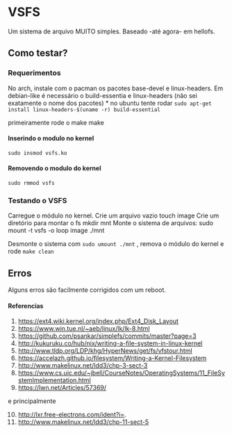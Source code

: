# VSFS
Um sistema de arquivo MUITO simples.
Baseado -até agora- em hellofs.

## Como testar?
### Requerimentos
No arch, instale com o pacman os pacotes base-devel e linux-headers.
Em debian-like é necessário o build-essentia e linux-headers (não sei exatamente o nome dos pacotes) * no ubuntu tente rodar `sudo apt-get install linux-headers-$(uname -r) build-essential`

primeiramente rode o make
    make

#### Inserindo o modulo no kernel
    sudo insmod vsfs.ko

#### Removendo o modulo do kernel
    sudo rmmod vsfs

### Testando o VSFS
Carregue o módulo no kernel.
Crie um arquivo vazio
    touch image
Crie um diretório para montar o fs
    mkdir mnt
Monte o sistema de arquivos:
    sudo mount -t vsfs -o loop image ./mnt

Desmonte o sistema com `sudo umount ./mnt` , remova o módulo do kernel e rode `make clean`

## Erros
Alguns erros são facilmente corrigidos com um reboot.


#### Referencias

1. https://ext4.wiki.kernel.org/index.php/Ext4_Disk_Layout
2. https://www.win.tue.nl/~aeb/linux/lk/lk-8.html
3. https://github.com/psankar/simplefs/commits/master?page=3
4. http://kukuruku.co/hub/nix/writing-a-file-system-in-linux-kernel
5. http://www.tldp.org/LDP/khg/HyperNews/get/fs/vfstour.html
6. https://accelazh.github.io/filesystem/Writing-a-Kernel-Filesystem
7. http://www.makelinux.net/ldd3/chp-3-sect-3
8. https://www.cs.uic.edu/~jbell/CourseNotes/OperatingSystems/11_FileSystemImplementation.html
9. https://lwn.net/Articles/57369/

e principalmente

10. http://lxr.free-electrons.com/ident?i=.
11. http://www.makelinux.net/ldd3/chp-11-sect-5
